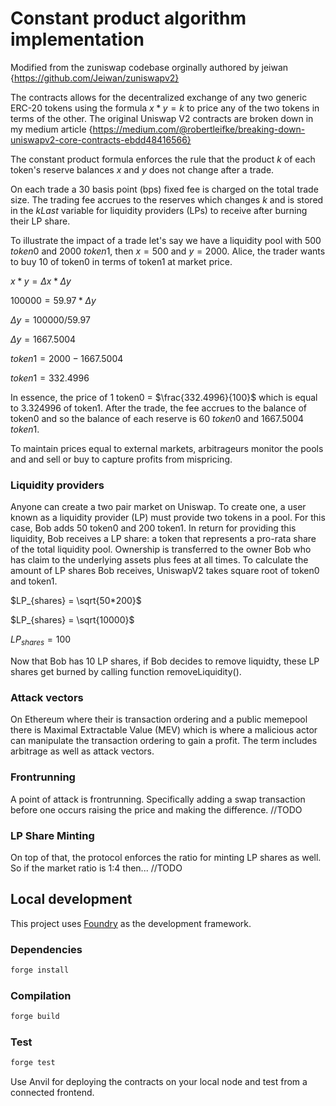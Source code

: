 # Constant product algorithm implementation 

Modified from the zuniswap codebase orginally authored by jeiwan {https://github.com/Jeiwan/zuniswapv2}

The contracts allows for the decentralized exchange of any two generic ERC-20 tokens using the formula $x * y = k$ to price any of the two tokens in terms of the other. The original Uniswap V2 contracts are broken down in my medium article {https://medium.com/@robertleifke/breaking-down-uniswapv2-core-contracts-ebdd48416566}

The constant product formula enforces the rule that the product $k$ of each token's reserve balances $x$ and $y$ does not change after a trade.

On each trade a 30 basis point (bps) fixed fee is charged on the total trade size. The trading fee accrues to the reserves which changes $k$ and is stored in the $kLast$ variable for liquidity providers (LPs) to receive after burning their LP share. 

To illustrate the impact of a trade let's say we have a liquidity pool with 500 $token0$ and 2000 $token1$, then $x = 500$ and $y = 2000$. Alice, the trader wants to buy 10 of token0 in terms of token1 at market price.  

$x * y = \Delta x * \Delta y$ 

$100000 = 59.97 * \Delta y$


$\Delta y = 100000 / 59.97$

$\Delta y = 1667.5004$

$token1 = 2000 - 1667.5004$

$token1 = 332.4996$

In essence, the price of 1 token0 = $\frac{332.4996}{100}$ which is equal to 3.324996 of token1. After the trade, the fee accrues to the balance of token0 and so the balance of each reserve is 60 $token0$ and 1667.5004 $token1$. 

To maintain prices equal to external markets, arbitrageurs monitor the pools and and sell or buy to capture profits from mispricing. 

### Liquidity providers

Anyone can create a two pair market on Uniswap. To create one, a user known as a liquidity provider (LP) must provide two tokens in a pool. For this case, Bob adds 50 token0 and 200 token1. In return for providing this liquidity, Bob receives a LP share: a token that represents a pro-rata share of the total liquidity pool. Ownership is transferred to the owner Bob who has claim to the underlying assets plus fees at all times. To calculate the amount of LP shares Bob receives, UniswapV2 takes square root of token0 and token1. 

$LP_{shares} = \sqrt{50*200}$

$LP_{shares} = \sqrt{10000}$

$LP_{shares} = 100$

Now that Bob has 10 LP shares, if Bob decides to remove liquidty, these LP shares get burned by calling function removeLiquidity(). 
 
### Attack vectors

On Ethereum where their is transaction ordering and a public memepool there is Maximal Extractable Value (MEV) which is where a malicious actor can manipulate the transaction ordering to gain a profit. The term includes arbitrage as well as attack vectors. 

### Frontrunning

A point of attack is frontrunning. Specifically adding a swap transaction before one occurs raising the price and making the difference. //TODO

### LP Share Minting

On top of that, the protocol enforces the ratio for minting LP shares as well. So if the market ratio is 1:4 then... //TODO

## Local development

This project uses [Foundry](https://github.com/foundry-rs/foundry) as the development framework.

### Dependencies

```bash
forge install
```

### Compilation

```bash
forge build
```

### Test

```bash
forge test
```

Use Anvil for deploying the contracts on your local node and test from a connected frontend.
